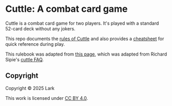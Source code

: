 # Cuttle: A combat card game

Cuttle is a combat card game for two players. It's played with a standard
52-card deck without any jokers.

This repo documents the [rules of Cuttle](./rules.md) and also provides a
[cheatsheet](./cheatsheet.md) for quick reference during play.

This rulebook was adapted from [this
page](https://www.pagat.com/combat/cuttle.html), which was adapted from Richard
Sipie's [cuttle FAQ](https://www.geocities.ws/richardsipie/cuttle.htm).

## Copyright

Copyright © 2025 Lark

This work is licensed under [CC BY 4.0](https://creativecommons.org/licenses/by/4.0/).
